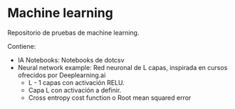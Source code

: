 # Machine learning
Repositorio de pruebas de machine learning.

Contiene:  
- IA Notebooks: Notebooks de dotcsv
- Neural network example: Red neuronal de L capas, inspirada en cursos ofrecidos por Deeplearning.ai
	- L - 1 capas con activación RELU.
	- Capa L con activación a definir.
	- Cross entropy cost function o Root mean squared error